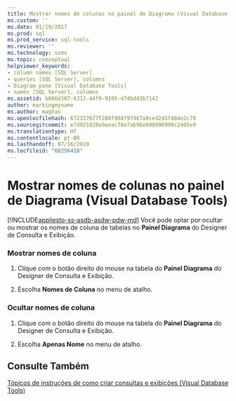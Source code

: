```yaml
---
title: Mostrar nomes de colunas no painel de Diagrama (Visual Database Tools) | Microsoft Docs
ms.custom: ''
ms.date: 01/19/2017
ms.prod: sql
ms.prod_service: sql-tools
ms.reviewer: ''
ms.technology: ssms
ms.topic: conceptual
helpviewer_keywords:
- column names [SQL Server]
- queries [SQL Server], columns
- Diagram pane [Visual Database Tools]
- names [SQL Server], columns
ms.assetid: b866d107-6312-44f9-9195-d74bd43b7142
author: markingmyname
ms.author: maghan
ms.openlocfilehash: 672157677f280f908f97467a9ced245f484e2c70
ms.sourcegitcommit: e7d921828e9eeac78e7ab96eb90996990c2405e9
ms.translationtype: HT
ms.contentlocale: pt-BR
ms.lasthandoff: 07/16/2019
ms.locfileid: "68256418"
---
```

# <a name="show-column-names-in-the-diagram-pane-visual-database-tools"></a>Mostrar nomes de colunas no painel de Diagrama (Visual Database Tools)
[!INCLUDE[appliesto-ss-asdb-asdw-pdw-md](../../includes/appliesto-ss-asdb-asdw-pdw-md.md)]
Você pode optar por ocultar ou mostrar os nomes de coluna de tabelas no **Painel Diagrama** do Designer de Consulta e Exibição.  
  
### <a name="show-column-names"></a>Mostrar nomes de coluna  
  
1.  Clique com o botão direito do mouse na tabela do **Painel Diagrama** do Designer de Consulta e Exibição.  
  
2.  Escolha **Nomes de Coluna** no menu de atalho.  
  
### <a name="hide-column-names"></a>Ocultar nomes de coluna  
  
1.  Clique com o botão direito do mouse na tabela do **Painel Diagrama** do Designer de Consulta e Exibição.  
  
2.  Escolha **Apenas Nome** no menu de atalho.  
  
## <a name="see-also"></a>Consulte Também  
[Tópicos de instruções de como criar consultas e exibições &#40;Visual Database Tools&#41;](../../ssms/visual-db-tools/design-queries-and-views-how-to-topics-visual-database-tools.md)  
  

